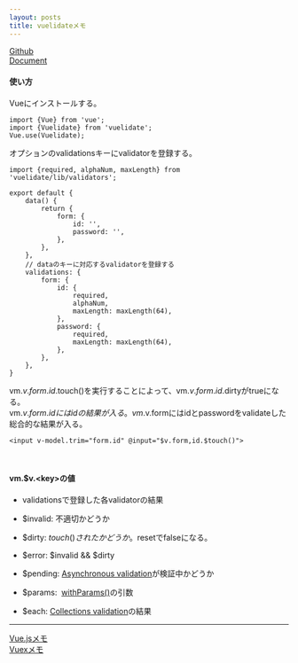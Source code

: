 ```yaml
---
layout: posts
title: vuelidateメモ
---
```

[Github](https://github.com/monterail/vuelidate)  
[Document](https://monterail.github.io/vuelidate/)  

#### 使い方

Vueにインストールする。

```
import {Vue} from 'vue';
import {Vuelidate} from 'vuelidate';
Vue.use(Vuelidate);
```

オプションのvalidationsキーにvalidatorを登録する。

```
import {required, alphaNum, maxLength} from 'vuelidate/lib/validators';

export default {
    data() {
        return {
            form: {
                id: '',
                password: '',
            },
        },
    },
    // dataのキーに対応するvalidatorを登録する
    validations: {
        form: {
            id: {
                required,
                alphaNum,
                maxLength: maxLength(64),
            },
            password: {
                required,
                maxLength: maxLength(64),
            },
        },
    },
}

```

vm.$v.form.id.$touch()を実行することによって、vm.$v.form.id.$dirtyがtrueになる。  
vm.$v.form.idにはidの結果が入る。    
vm.$v.formにはidとpasswordをvalidateした総合的な結果が入る。    


```
<input v-model.trim="form.id" @input="$v.form,id.$touch()">
```

<br>

#### vm.$v.&lt;key&gt;の値

* validationsで登録した各validatorの結果

* $invalid: 不適切かどうか

* $dirty: $touch()されたかどうか。$resetでfalseになる。

* $error: $invalid && $dirty

* $pending: [Asynchronous validation](https://monterail.github.io/vuelidate/#sub-asynchronous-validation)が検証中かどうか

* $params:  [withParams()](https://monterail.github.io/vuelidate/#sub-custom-validators)の引数

* $each: [Collections validation](https://monterail.github.io/vuelidate/#sub-collections-validation)の結果


<hr>

[Vue.jsメモ](/2016/12/20/vuejs.html)  
[Vuexメモ](/2017/01/14/vuex.html)  
